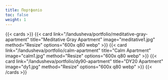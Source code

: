 ```yaml
---
title: Портфоліо
toc: false
weight: 1
---
```


{{< cards >}}
  {{< card link="/landusheva/portfolio/meditative-gray-apartment" title="Meditative Gray Apartment" image="meditative1.jpg" method="Resize" options="600x q80 webp" >}}
  {{< card link="/landusheva/portfolio/calm-apartment" title="Calm Apartment" image="calm1.jpg" method="Resize" options="600x q80 webp" >}}
  {{< card link="/landusheva/portfolio/dy90-apartment" title="DY20 Apartment" image="dy1.jpg" method="Resize" options="600x q80 webp" >}}
{{< /cards >}}
